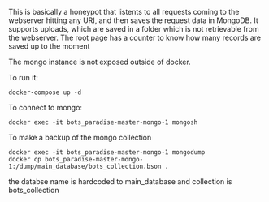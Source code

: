 This is basically a honeypot that listents to all requests coming to the webserver hitting any URI, and then saves the request data in MongoDB. 
It supports uploads, which are saved in a folder which is not retrievable from the webserver.
The root page has a counter to know how many records are saved up to the moment

The mongo instance is not exposed outside of docker.

To run it:

```docker-compose up -d```

To connect to mongo:

```docker exec -it bots_paradise-master-mongo-1 mongosh```

To make a backup of the mongo collection

```
docker exec -it bots_paradise-master-mongo-1 mongodump
docker cp bots_paradise-master-mongo-1:/dump/main_database/bots_collection.bson .
```

the databse name is hardcoded to main_database and collection is bots_collection
